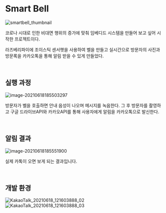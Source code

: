 # Smart Bell
![smartbell_thumbnail](https://user-images.githubusercontent.com/57481424/122572734-fc2efe80-d088-11eb-9c3c-9e6966610ae8.png)

코로나 시대로 인한 비대면 행위의 증가에 맞춰 임베디드 시스템을 만들어 보고 싶어 시작한 프로젝트이다.

라즈베리파이에 조이스틱 센서햇을 사용하여 벨을 만들고 실시간으로 방문자의 사진과 방문록을 카카오톡을 통해 알림 받을 수 있게 만들었다.

<br/>



## 실행 과정

![image-20210618185503297](https://user-images.githubusercontent.com/57481424/122571464-b887c500-d087-11eb-90b9-2fed70c3283b.png)


방문자가 벨을 호출하면 안내 음성이 나오며 메시지를 녹음한다. 그 후 방문자를 촬영하고 구글 드라이브API와 카카오API를 통해 사용자에게 알림을 카카오톡으로 발신한다.

<br/>

## 알림 결과

![image-20210618185551900](https://user-images.githubusercontent.com/57481424/122571498-c0e00000-d087-11eb-8a68-7c7218ea38b3.png)


실제 카톡이 오면 보게 되는 결과입니다.

<br/>


## 개발 환경

![KakaoTalk_20210618_121603888_02](https://user-images.githubusercontent.com/57481424/122571624-e2d98280-d087-11eb-939c-4066ecc5a30a.jpg)
![KakaoTalk_20210618_121603888_03](https://user-images.githubusercontent.com/57481424/122571638-e53bdc80-d087-11eb-94d6-0d62374c9f29.jpg)

